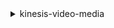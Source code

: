 <details>

<summary>
kinesis-video-media
</summary>

- <details><summary>get-media</summary>

  * --stream-name
  * --stream-arn
  * --start-selector


- <details><summary>help</summary>

  * 


</details>

